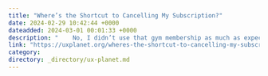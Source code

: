 ```yaml
---
title: "Where’s the Shortcut to Cancelling My Subscription?"
date: 2024-02-29 10:42:44 +0000
dateadded: 2024-03-01 00:01:33 +0000
description: "    No, I didn’t use that gym membership as much as expected…  Continue reading on UX Planet »  "
link: "https://uxplanet.org/wheres-the-shortcut-to-cancelling-my-subscription-530ad6cd1193?source=rss----819cc2aaeee0---4"
category:
directory: _directory/ux-planet.md
---
```

